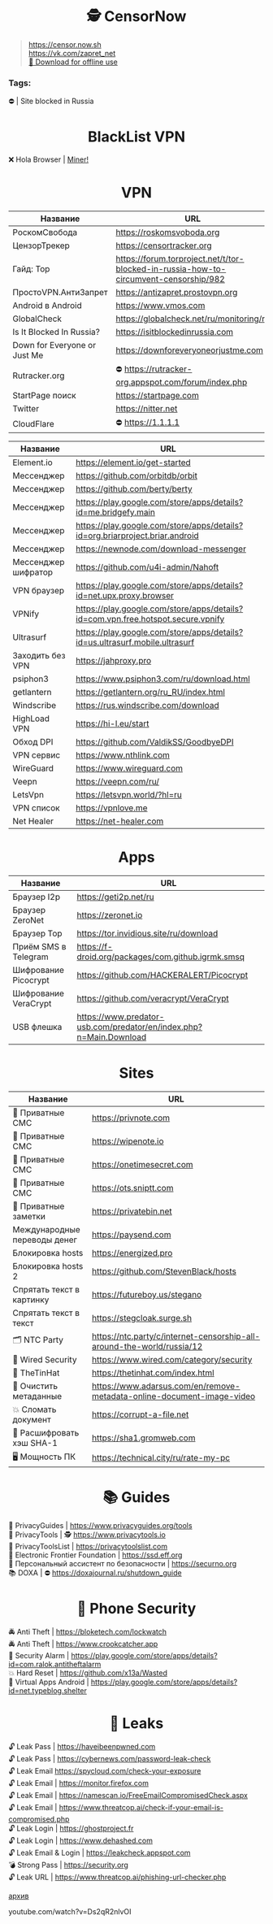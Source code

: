 <h1 align="center">🕵️‍ CensorNow</h1>

> https://censor.now.sh
> <br>
> https://vk.com/zapret_net
> <br>
> [📵 Download for offline use](https://github.com/jestxfot/ZapretNet/archive/refs/heads/main.zip) 

### Tags:
⛔ | Site blocked in Russia

<h1 align="center">BlackList VPN</h1>

❌ Hola Browser | [Miner!](https://www.virustotal.com/gui/file/58357489ac2cee4e5cc93d5f5011c9af5a20f1ddbf2021070fb9859a18e4bf03/detection)

<h1 align="center">VPN</h1>

| Название | URL | 
| --- | --- |
| РоскомСвобода | https://roskomsvoboda.org
| ЦензорТрекер | https://censortracker.org
| Гайд: Тор | https://forum.torproject.net/t/tor-blocked-in-russia-how-to-circumvent-censorship/982
| ПростоVPN.АнтиЗапрет | https://antizapret.prostovpn.org
| Android в Android | https://www.vmos.com
| GlobalCheck | https://globalcheck.net/ru/monitoring/ru
| Is It Blocked In Russia? | https://isitblockedinrussia.com
| Down for Everyone or Just Me | https://downforeveryoneorjustme.com
| Rutracker.org | ⛔‍ https://rutracker-org.appspot.com/forum/index.php
| StartPage поиск | https://startpage.com 
| Twitter | https://nitter.net
| CloudFlare | ⛔ https://1.1.1.1

| Название | URL | 
| --- | --- |
| Element.io | https://element.io/get-started
| Мессенджер | https://github.com/orbitdb/orbit
| Мессенджер | https://github.com/berty/berty
| Мессенджер | https://play.google.com/store/apps/details?id=me.bridgefy.main
| Мессенджер | https://play.google.com/store/apps/details?id=org.briarproject.briar.android
| Мессенджер | https://newnode.com/download-messenger
| Мессенджер шифратор | https://github.com/u4i-admin/Nahoft
| VPN браузер | https://play.google.com/store/apps/details?id=net.upx.proxy.browser
| VPNify | https://play.google.com/store/apps/details?id=com.vpn.free.hotspot.secure.vpnify
| Ultrasurf | https://play.google.com/store/apps/details?id=us.ultrasurf.mobile.ultrasurf
| Заходить без VPN | https://jahproxy.pro
| psiphon3 | https://www.psiphon3.com/ru/download.html
| getlantern | https://getlantern.org/ru_RU/index.html
| Windscribe | https://rus.windscribe.com/download
| HighLoad VPN | https://hi-l.eu/start
| Обход DPI | https://github.com/ValdikSS/GoodbyeDPI
| VPN сервис | https://www.nthlink.com
| WireGuard | https://www.wireguard.com
| Veepn | https://veepn.com/ru/
| LetsVpn | https://letsvpn.world/?hl=ru
| VPN список | https://vpnlove.me
| Net Healer | https://net-healer.com

<h1 align="center">Apps</h1>

| Название | URL | 
| --- | --- |
| Браузер I2p | https://geti2p.net/ru
| Браузер ZeroNet | https://zeronet.io
| Браузер Тор | https://tor.invidious.site/ru/download
| Приём SMS в Telegram | https://f-droid.org/packages/com.github.igrmk.smsq
| Шифрование Picocrypt | https://github.com/HACKERALERT/Picocrypt
| Шифрование VeraCrypt | https://github.com/veracrypt/VeraCrypt
| USB флешка | https://www.predator-usb.com/predator/en/index.php?n=Main.Download

<h1 align="center">Sites</h1>

| Название | URL | 
| --- | --- |
| 💬 Приватные СМС | https://privnote.com
| 💬 Приватные СМС | https://wipenote.io
| 💬 Приватные СМС | https://onetimesecret.com
| 💬 Приватные СМС | https://ots.sniptt.com
| 📝 Приватные заметки | https://privatebin.net
| Международные переводы денег | https://paysend.com
| Блокировка hosts | https://energized.pro
| Блокировка hosts 2 | https://github.com/StevenBlack/hosts
| Спрятать текст в картинку | https://futureboy.us/stegano
| Спрятать текст в текст | https://stegcloak.surge.sh
| 🗂 NTC Party | https://ntc.party/c/internet-censorship-all-around-the-world/russia/12
| 📰 Wired Security | https://www.wired.com/category/security
| 📰 TheTinHat | https://thetinhat.com/index.html
| 🧹 Очистить метаданные | https://www.adarsus.com/en/remove-metadata-online-document-image-video
| 💥 Сломать документ | https://corrupt-a-file.net
| 🔐 Расшифровать хэш SHA-1 | https://sha1.gromweb.com
| 🖥 Мощность ПК | https://technical.city/ru/rate-my-pc |


<h1 align="center">📚 Guides</h1>

🔐 PrivacyGuides | https://www.privacyguides.org/tools
<br>
🔐 PrivacyTools | 🕵️‍ https://www.privacytools.io
<br>
🔐 PrivacyToolsList | https://privacytoolslist.com
<br>
🔐 Electronic Frontier Foundation | https://ssd.eff.org
<br>
🤵 Персональный ассистент по безопасности | https://securno.org
<br>
📚 DOXA | ⛔‍ https://doxajournal.ru/shutdown_guide

<h1 align="center">📲 Phone Security</h1>

🚔 Anti Theft | https://bloketech.com/lockwatch
<br>
🚔 Anti Theft | https://www.crookcatcher.app
<br>
🚨 Security Alarm | https://play.google.com/store/apps/details?id=com.ralok.antitheftalarm
<br>
💥 Hard Reset | https://github.com/x13a/Wasted
<br>
🚪 Virtual Apps Android | https://play.google.com/store/apps/details?id=net.typeblog.shelter

<h1 align="center">🔐 Leaks</h1>

🔓 Leak Pass | https://haveibeenpwned.com
<br>
🔓 Leak Pass | https://cybernews.com/password-leak-check
<br>
🔓 Leak Email https://spycloud.com/check-your-exposure
<br>
🔓 Leak Email | https://monitor.firefox.com
<br>
🔓 Leak Email | https://namescan.io/FreeEmailCompromisedCheck.aspx
<br>
🔓 Leak Email | https://www.threatcop.ai/check-if-your-email-is-compromised.php
<br>
🔓 Leak Login | https://ghostproject.fr
<br>
🔓 Leak Login | https://www.dehashed.com
<br>
🔓 Leak Email & Login | https://leakcheck.appspot.com
<br>
💣 Strong Pass | https://security.org
<br>
🔓 Leak URL | https://www.threatcop.ai/phishing-url-checker.php


[архив](https://www.google.com/search?newwindow=1&client=ms-android-huawei&sxsrf=APq-WBtb39ELR0WIfWuTG2PGj9E6of7SAw:1646724219424&q=VPNify+-+Unlimited+Fast+VPN&si=ANhW_NoJ2qnokM-_T1OcSbqtuEZwAV8ODco_30MwEyRWOUwArx4Aqw_cTIoawlpAHdMIEkDi6QIGf3bh6g7c_dZSF-yCPjNgZPr2SibLpSrh9SF3ODpMtPGuXGmoLG-FLc8DFWAKXE8sAjpSmA_rCE5m01KCdlH_ItrdatZQP_EM1lMw2c5RinJjhPCYSanvNagvIQYDB-cvu2JOkSurwFBENcUvodA2OpUT8W-YcetGkGwkDKT9Nokr0U7afKWh1Koh46aRoytmF1Mjyv-fZZpQGke21hab-kOHrkvLMBXi-gH8yqs4U06gOywKC4se26RMNTpBQsKTglf5FWf0Kk7NQwPbdHKtDw%3D%3D&sa=X&ved=2ahUKEwjEyJDh_bX2AhXGEcAKHY5OA-YQgOQBegQIFRAE&biw=424&bih=782&dpr=2.55)

youtube.com/watch?v=Ds2qR2nlvOI

